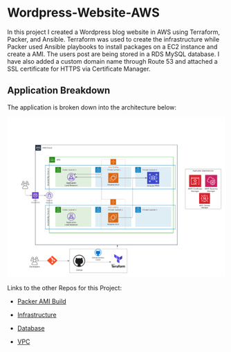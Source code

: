 # Wordpress-Website-AWS

In this project I created a Wordpress blog website in AWS using Terraform, Packer, and Ansible. Terraform was used to create the infrastructure while Packer used Ansible playbooks to install packages on a EC2 instance and create a AMI. The users post are being stored in a RDS MySQL database. I have also added a custom domain name through Route 53 and attached a SSL certificate for HTTPS via Certificate Manager.

## Application Breakdown

The application is broken down into the architecture below:

![wordpress](https://github.com/rjones18/Images/blob/main/terraform-wordpress-project.png)



Links to the other Repos for this Project:

- [Packer AMI Build](https://github.com/rjones18/Wordpress-AMI-Build)

- [Infrastructure](https://github.com/rjones18/Application-Infrastructure-)

- [Database](https://github.com/rjones18/RDS_Database)

- [VPC](https://github.com/rjones18/vpc-terraform-project)
